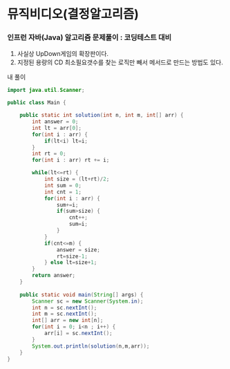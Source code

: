 # 뮤직비디오(결정알고리즘)

### 인프런 자바(Java) 알고리즘 문제풀이 : 코딩테스트 대비

1. 사실상 UpDown게임의 확장판이다.
2. 지정된 용량의 CD 최소필요갯수를 찾는 로직만 빼서 메서드로 만드는 방법도 있다.

내 풀이

```java
import java.util.Scanner;

public class Main {

	public static int solution(int n, int m, int[] arr) {
		int answer = 0;
		int lt = arr[0];
		for(int i : arr) {
			if(lt<i) lt=i;
		}
		int rt = 0;
		for(int i : arr) rt += i;

		while(lt<=rt) {
			int size = (lt+rt)/2;
			int sum = 0;
			int cnt = 1;
			for(int i : arr) {
				sum+=i;
				if(sum>size) {
					cnt++;
					sum=i;
				}
			}
			if(cnt<=m) {
				answer = size;
				rt=size-1;
			} else lt=size+1;
		}
		return answer;
	}
	
	public static void main(String[] args) {
		Scanner sc = new Scanner(System.in);
		int n = sc.nextInt();
		int m = sc.nextInt();
		int[] arr = new int[n];
		for(int i = 0; i<n ; i++) {
			arr[i] = sc.nextInt();
		}
		System.out.println(solution(n,m,arr));
	}
}
```